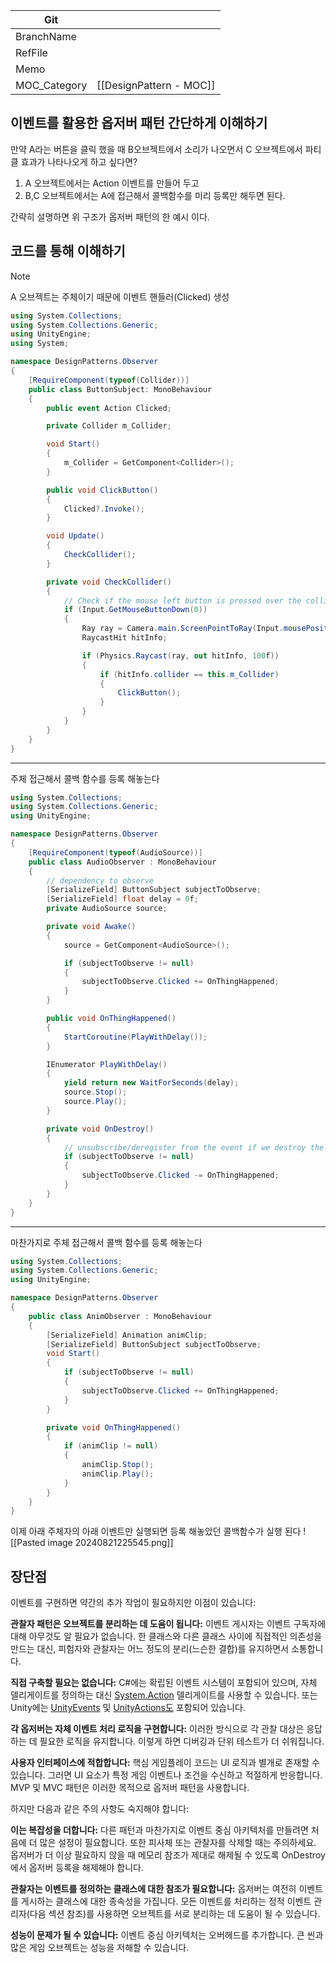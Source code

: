 
| Git          |                         |
| ------------ | ----------------------- |
| BranchName   |                         |
| RefFile      |                         |
| Memo         |                         |
| MOC_Category | [[DesignPattern - MOC]] |
## 이벤트를  활용한 옵저버 패턴 간단하게 이해하기

만약 
A라는 버튼을 클릭 했을 때 
B오브젝트에서 소리가 나오면서 
C 오브젝트에서 파티클 효과가 나타나오게 하고 싶다면?

1. A 오브젝트에서는 Action 이벤트를 만들어 두고 
2. B,C 오브젝트에서는 A에 접근해서 콜백함수를 미리 등록만 해두면 된다.

간략히 설명하면 위 구조가 옵저버 패턴의 한 예시 이다.

## 코드를 통해 이해하기

> [!NOTE]
> A 오브젝트는  주체이기 때문에 이벤트 핸들러(Clicked) 생성
> ``` csharp
> using System.Collections;
> using System.Collections.Generic;
> using UnityEngine;
> using System;
> 
> namespace DesignPatterns.Observer
> {
>     [RequireComponent(typeof(Collider))]
>     public class ButtonSubject: MonoBehaviour
>     {
>         public event Action Clicked;
> 
>         private Collider m_Collider;
> 
>         void Start()
>         {
>             m_Collider = GetComponent<Collider>();
>         }
> 
>         public void ClickButton()
>         {
>             Clicked?.Invoke();
>         }
> 
>         void Update()
>         {
>             CheckCollider();
>         }
> 
>         private void CheckCollider()
>         {
>             // Check if the mouse left button is pressed over the collider
>             if (Input.GetMouseButtonDown(0))
>             {
>                 Ray ray = Camera.main.ScreenPointToRay(Input.mousePosition);
>                 RaycastHit hitInfo;
> 
>                 if (Physics.Raycast(ray, out hitInfo, 100f))
>                 {
>                     if (hitInfo.collider == this.m_Collider)
>                     {
>                         ClickButton();
>                     }
>                 }
>             }
>         }
>     }
> }
> 
> ```
> ------
> 주체 접근해서 콜백 함수를 등록 해놓는다
> ``` csharp
> using System.Collections;
> using System.Collections.Generic;
> using UnityEngine;
> 
> namespace DesignPatterns.Observer
> {
>     [RequireComponent(typeof(AudioSource))]
>     public class AudioObserver : MonoBehaviour
>     {
>         // dependency to observe
>         [SerializeField] ButtonSubject subjectToObserve;
>         [SerializeField] float delay = 0f;
>         private AudioSource source;
> 
>         private void Awake()
>         {
>             source = GetComponent<AudioSource>();
> 
>             if (subjectToObserve != null)
>             {
>                 subjectToObserve.Clicked += OnThingHappened;
>             }
>         }
> 
>         public void OnThingHappened()
>         {
>             StartCoroutine(PlayWithDelay());
>         }
> 
>         IEnumerator PlayWithDelay()
>         {
>             yield return new WaitForSeconds(delay);
>             source.Stop();
>             source.Play();
>         }
> 
>         private void OnDestroy()
>         {
>             // unsubscribe/deregister from the event if we destroy the object
>             if (subjectToObserve != null)
>             {
>                 subjectToObserve.Clicked -= OnThingHappened;
>             }
>         }
>     }
> }
> ```
> 
> --------
> 마찬가지로 주체 접근해서 콜백 함수를 등록 해놓는다
> ``` csharp
> using System.Collections;
> using System.Collections.Generic;
> using UnityEngine;
> 
> namespace DesignPatterns.Observer
> {
>     public class AnimObserver : MonoBehaviour
>     {
>         [SerializeField] Animation animClip;
>         [SerializeField] ButtonSubject subjectToObserve;
>         void Start()
>         {
>             if (subjectToObserve != null)
>             {
>                 subjectToObserve.Clicked += OnThingHappened;
>             }
>         }
> 
>         private void OnThingHappened()
>         {
>             if (animClip != null)
>             {
>                 animClip.Stop();
>                 animClip.Play();
>             }
>         }
>     }
> }
> 
> ```


이제 아래 주체자의 아래 이벤트만 실행되면 등록 해놓았던 콜백함수가 실행 된다
![[Pasted image 20240821225545.png]]


## 장단점

이벤트를 구현하면 약간의 추가 작업이 필요하지만 이점이 있습니다:

**관찰자 패턴은 오브젝트를 분리하는 데 도움이 됩니다:** 이벤트 게시자는 이벤트 구독자에 대해 아무것도 알 필요가 없습니다. 한 클래스와 다른 클래스 사이에 직접적인 의존성을 만드는 대신, 피험자와 관찰자는 어느 정도의 분리(느슨한 결합)를 유지하면서 소통합니다.

**직접 구축할 필요는 없습니다:** C#에는 확립된 이벤트 시스템이 포함되어 있으며, 자체 델리게이트를 정의하는 대신 [System.Action](https://web.archive.org/web/20240302045045/https://docs.microsoft.com/en-us/dotnet/api/system.action?view=net-6.0) 델리게이트를 사용할 수 있습니다. 또는 Unity에는 [UnityEvents](https://web.archive.org/web/20240302045045/https://docs.unity3d.com/ScriptReference/Events.UnityEvent.html) 및 [UnityActions도](https://web.archive.org/web/20240302045045/https://docs.unity3d.com/ScriptReference/Events.UnityAction.html) 포함되어 있습니다.  

**각 옵저버는 자체 이벤트 처리 로직을 구현합니다:** 이러한 방식으로 각 관찰 대상은 응답하는 데 필요한 로직을 유지합니다. 이렇게 하면 디버깅과 단위 테스트가 더 쉬워집니다.  

**사용자 인터페이스에 적합합니다:** 핵심 게임플레이 코드는 UI 로직과 별개로 존재할 수 있습니다. 그러면 UI 요소가 특정 게임 이벤트나 조건을 수신하고 적절하게 반응합니다. MVP 및 MVC 패턴은 이러한 목적으로 옵저버 패턴을 사용합니다.

하지만 다음과 같은 주의 사항도 숙지해야 합니다:

**이는 복잡성을 더합니다:** 다른 패턴과 마찬가지로 이벤트 중심 아키텍처를 만들려면 처음에 더 많은 설정이 필요합니다. 또한 피사체 또는 관찰자를 삭제할 때는 주의하세요. 옵저버가 더 이상 필요하지 않을 때 메모리 참조가 제대로 해제될 수 있도록 OnDestroy에서 옵저버 등록을 해제해야 합니다.  

**관찰자는 이벤트를 정의하는 클래스에 대한 참조가 필요합니다:** 옵저버는 여전히 이벤트를 게시하는 클래스에 대한 종속성을 가집니다. 모든 이벤트를 처리하는 정적 이벤트 관리자(다음 섹션 참조)를 사용하면 오브젝트를 서로 분리하는 데 도움이 될 수 있습니다.  

**성능이 문제가 될 수 있습니다:** 이벤트 중심 아키텍처는 오버헤드를 추가합니다. 큰 씬과 많은 게임 오브젝트는 성능을 저해할 수 있습니다.
